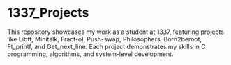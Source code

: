 # 1337_Projects
This repository showcases my work as a student at 1337, featuring projects like Libft, Minitalk, Fract-ol, Push-swap, Philosophers, Born2beroot, Ft_printf, and Get_next_line. Each project demonstrates my skills in C programming, algorithms, and system-level development.
